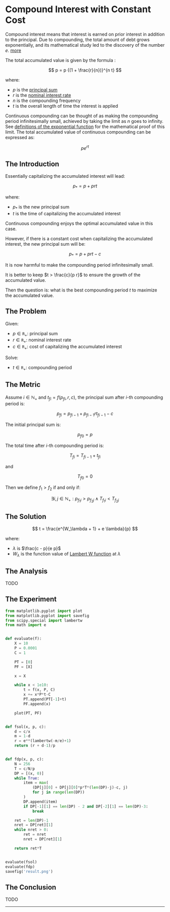 # Compound Interest with Constant Cost

Compound interest means that interest is earned on prior interest in addition to the principal. Due to compounding, the total amount of debt grows exponentially, and its mathematical study led to the discovery of the number $e$. [more](https://en.wikipedia.org/wiki/Compound_interest)

The total accumulated value is given by the formula :

$$
p = p {(1 + \frac{r}{n})}^{n t}
$$

where:

- $p$ is the [principal sum](https://en.wikipedia.org/wiki/Principal_sum)
- $r$ is the [nominal interest rate](https://en.wikipedia.org/wiki/Nominal_interest_rate)
- $n$ is the compounding frequency
- $t$ is the overall length of time the interest is applied

Continuous compounding can be thought of as making the compounding period infinitesimally small, achieved by taking the limit as $n$ goes to infinity. See [definitions of the exponential function](https://en.wikipedia.org/wiki/Definitions_of_the_exponential_function) for the mathematical proof of this limit. The total accumulated value of continuous compounding can be expressed as:

$$
p e^{r t}
$$

## The Introduction

Essentially capitalizing the accumulated interest will lead:

$$
p_{*} = p + prt
$$

where:

- $p_{*}$ is the new principal sum
- $t$ is the time of capitalizing the accumulated interest

Continuous compounding enjoys the optimal accumulated value in this case.

However, if there is a constant cost when capitalizing the accumulated interest, the new principal sum  will be:

$$
p_{*} = p + prt - c
$$

It is now harmful to make the compounding period infinitesimally small.

It is better to keep $t > \frac{c}{p r}$ to ensure the growth of the accumulated value.

Then the question is: what is the best compounding period $t$ to maximize the accumulated value.

## The Problem

Given:

- $p \in \mathtt{R}_{+}$: principal sum
- $r \in \mathtt{R}_{+}$: nominal interest rate
- $c \in \mathtt{R}_{+}$: cost of capitalizing the accumulated interest

Solve:

- $t \in \mathtt{R}_{+}$: compounding period

## The Metric

Assume $i \in \mathbb{N}_{+}$ and ${t_f}_{i} = f({p_f}_{i}, r, c)$, the principal sum after $i$-th compounding period is:

$$
{p_f}_{i} = {p_f}_{i-1} + {p_f}_{i-1} r {t_f}_{i-1} - c
$$

The initial principal sum is:

$$
{p_f}_{0} = p
$$

The total time after $i$-th compounding period is:

$$
{T_f}_{i} = {T_f}_{i-1} + {t_f}_{i}
$$

and

$$
{T_f}_{0} = 0
$$

Then we define $f_1 > f_2$ if and only if:

$$
\exists i, j \in \mathbb{N}_{+}: {p_{f_1}}_{i} > {p_{f_2}}_{j} \land {T_{f_1}}_{i} < {T_{f_2}}_{j}
$$

## The Solution

$$
t = \frac{e^{W_\lambda + 1} + e \lambda}{p}
$$

where:

- $\lambda$ is $\frac{c - p}{e p}$
- $W_\lambda$ is the function value of [Lambert W function](https://en.wikipedia.org/wiki/Lambert_W_function) at $\lambda$

## The Analysis

TODO

## The Experiment

```python
from matplotlib.pyplot import plot
from matplotlib.pyplot import savefig
from scipy.special import lambertw
from math import e


def evaluate(f):
    X = 10
    P = 0.0001
    C = 1

    PT = [0]
    PF = [X]

    x = X

    while x < 1e10:
        t = f(x, P, C)
        x += x*P*t-C
        PT.append(PT[-1]+t)
        PF.append(x)

    plot(PT, PF)


def fsol(x, p, c):
    d = c/x
    m = 1-d
    r = e**(lambertw(-m/e)+1)
    return (r + d-1)/p


def fdp(x, p, c):
    N = 256
    T = c/N/p
    DP = [(x, 0)]
    while True:
        item = max(
            (DP[j][0] + DP[j][0]*p*T*(len(DP)-j)-c, j)
            for j in range(len(DP))
        )
        DP.append(item)
        if DP[-1][1] == len(DP) - 2 and DP[-2][1] == len(DP)-3:
            break

    ret = len(DP)-1
    nret = DP[ret][1]
    while nret > 0:
        ret = nret
        nret = DP[ret][1]

    return ret*T


evaluate(fsol)
evaluate(fdp)
savefig('result.png')
```

## The Conclusion

TODO

---

<script>MathJax = {tex: {inlineMath: [['$', '$'], ['\\(', '\\)']]}};</script>
<script id="MathJax-script" async src="https://cdn.jsdelivr.net/npm/mathjax@3/es5/tex-chtml.js"></script>
